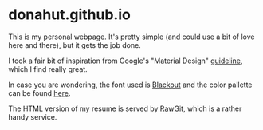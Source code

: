 donahut.github.io
=================

This is my personal webpage. It's pretty simple (and could use a bit of love here and there), but it gets the job done. 

I took a fair bit of inspiration from Google's "Material Design" [guideline](https://www.google.com/design/spec/material-design/introduction.html), which I find really great.

In case you are wondering, the font used is
[Blackout](http://www.fontsquirrel.com/fonts/Blackout) and the color pallette can be found [here](http://www.paletton.com/#uid=55u1+0kw0upp5qqtitbCwvwJmxo).

The HTML version of my resume is served by [RawGit](https://rawgit.com/), which is a rather handy service. 